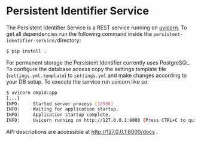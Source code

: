 # Persistent Identifier Service

The Persistent Identifier Service is a REST service running on [uvicorn](https://github.com/encode/uvicorn). To get all dependencies run the following command inside the `persistent-identifier-service/`directory:

```bash
$ pip install .
```

For permanent storage the Persistent Identifier currently uses PostgreSQL. To configure the database access copy the settings template file (`settings.yml.template`) to `settings.yml` and make changes according to your DB setup. To execute the service run uvicorn like so:

```bash
$ uvicorn ompid:app
[...]
INFO:     Started server process [18986]
INFO:     Waiting for application startup.
INFO:     Application startup complete.
INFO:     Uvicorn running on http://127.0.0.1:8000 (Press CTRL+C to quit)
```

API descriptions are accessible at http://127.0.0.1:8000/docs .
